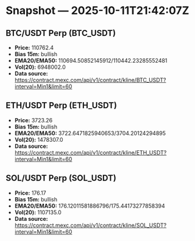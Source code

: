 # Snapshot — 2025-10-11T21:42:07Z

## BTC/USDT Perp (BTC_USDT)
- **Price:** 110762.4
- **Bias 15m:** bullish
- **EMA20/EMA50:** 110694.50852145912/110442.23285552481
- **Vol(20):** 6948002.0
- **Data source:** https://contract.mexc.com/api/v1/contract/kline/BTC_USDT?interval=Min1&limit=60

## ETH/USDT Perp (ETH_USDT)
- **Price:** 3723.26
- **Bias 15m:** bullish
- **EMA20/EMA50:** 3722.6471825940653/3704.20124294895
- **Vol(20):** 1478307.0
- **Data source:** https://contract.mexc.com/api/v1/contract/kline/ETH_USDT?interval=Min1&limit=60

## SOL/USDT Perp (SOL_USDT)
- **Price:** 176.17
- **Bias 15m:** bullish
- **EMA20/EMA50:** 176.12011581886796/175.44173277858394
- **Vol(20):** 1107135.0
- **Data source:** https://contract.mexc.com/api/v1/contract/kline/SOL_USDT?interval=Min1&limit=60
